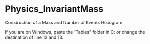 # Physics_InvariantMass
Construction of a Mass and Number of Events Histogram

If you are on Windows, paste the "Tables" folder in C: or change the destination of line 12 and 13.
